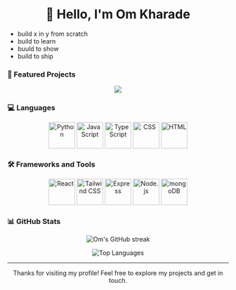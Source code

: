 <h1 align="center" style = "border: none">👋 Hello, I'm Om Kharade</h1>

- build x in y from scratch
- build to learn
- buuld to show
- build to ship

### 🚀 Featured Projects

<div align="center">
<a href="https://github.com/OmKharade/Project1">
  <img align="center" src="https://github-readme-stats.vercel.app/api/pin/?username=OmKharade&repo=PyVCS&theme=dark" />
</a>
</div>

### 💻 Languages

<div align="center">
	<img width="60" src="https://user-images.githubusercontent.com/25181517/183423507-c056a6f9-1ba8-4312-a350-19bcbc5a8697.png" alt="Python" title="Python"/>
	<img width="60" src="https://user-images.githubusercontent.com/25181517/117447155-6a868a00-af3d-11eb-9cfe-245df15c9f3f.png" alt="JavaScript" title="JavaScript"/>
	<img width="60" src="https://user-images.githubusercontent.com/25181517/183890598-19a0ac2d-e88a-4005-a8df-1ee36782fde1.png" alt="TypeScript" title="TypeScript"/>
	<img width="60" src="https://user-images.githubusercontent.com/25181517/183898674-75a4a1b1-f960-4ea9-abcb-637170a00a75.png" alt="CSS" title="CSS"/>
	<img width="60" src="https://user-images.githubusercontent.com/25181517/192158954-f88b5814-d510-4564-b285-dff7d6400dad.png" alt="HTML" title="HTML"/>
</div>

### 🛠️ Frameworks and Tools

<div align="center">
	<img width="60" src="https://user-images.githubusercontent.com/25181517/183897015-94a058a6-b86e-4e42-a37f-bf92061753e5.png" alt="React" title="React"/>
	<img width="60" src="https://user-images.githubusercontent.com/25181517/202896760-337261ed-ee92-4979-84c4-d4b829c7355d.png" alt="Tailwind CSS" title="Tailwind CSS"/>
	<img width="60" src="https://user-images.githubusercontent.com/25181517/183859966-a3462d8d-1bc7-4880-b353-e2cbed900ed6.png" alt="Express" title="Express"/>
	<img width="60" src="https://user-images.githubusercontent.com/25181517/183568594-85e280a7-0d7e-4d1a-9028-c8c2209e073c.png" alt="Node.js" title="Node.js"/>
	<img width="60" src="https://user-images.githubusercontent.com/25181517/182884177-d48a8579-2cd0-447a-b9a6-ffc7cb02560e.png" alt="mongoDB" title="mongoDB"/>
</div>

### 📊 GitHub Stats

<p align="center">
  <img src="https://github-readme-streak-stats.herokuapp.com/?user=OmKharade&theme=dark" alt="Om's GitHub streak" />
</p>

<p align="center">
  <img src="https://github-readme-stats.vercel.app/api/top-langs/?username=OmKharade&layout=compact&theme=dark" alt="Top Languages" />
</p>



---

<p align="center">
  Thanks for visiting my profile! Feel free to explore my projects and get in touch.
</p>
